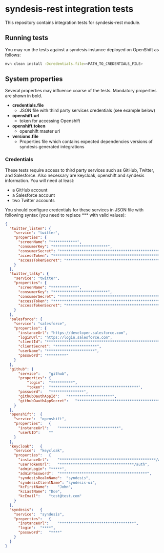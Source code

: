 # syndesis-rest integration tests

This repository contains integration tests for syndesis-rest module.

## Running tests

You may run the tests against a syndesis instance deployed on OpenShift as follows:

```bash
mvn clean install -Dcredentials.file=<PATH_TO_CREDENTIALS_FILE>
```

## System properties

Several properties may influence coarse of the tests. Mandatory properties are shown in bold.

* **credentials.file**
    * JSON file with third party services credentials (see example below)
* **openshift.url**
    * token for accessing Openshift
* **openshift.token**
    * openshift master url
* **versions.file**
    * Properties file which contains expected dependencies versions of syndesis generated integrations

### Credentials

These tests require access to third party services such as GitHub, Twitter, and Salesforce. Also necessary	are	keycloak,	openshift	and	syndesis information. You will need at least:

* a GitHub account
* a Salesforce account
* two Twitter accounts

You should configure credentials for these services in JSON file with following syntax (you need to replace *** with valid values):

```json
{
  "twitter_listen": {
    "service": "twitter",
    "properties": {
      "screenName": "************",
      "consumerKey": "*************************",
      "consumerSecret": "**************************************************",
      "accessToken": "**************************************************",
      "accessTokenSecret": "*********************************************"
    }
  },
  "twitter_talky": {
    "service": "twitter",
    "properties": {
      "screenName": "************",
      "consumerKey": "*************************",
      "consumerSecret": "**************************************************",
      "accessToken": "**************************************************",
      "accessTokenSecret": "*********************************************"
    }
  },
  "salesforce": {
    "service": "salesforce",
    "properties": {
      "instanceUrl": "https://developer.salesforce.com",
      "loginUrl": "https://login.salesforce.com",
      "clientId": "*************************************************************************************",
      "clientSecret": "*******************",
      "userName": "**********************",
      "password": "*********"
    }
  },
  "github":	{
      "service":	"github",
      "properties":	{
          "login":	"**********",
          "token":	"****************************************",
      "password":	"***************",
      "githubOauthAppId":	"********************",
      "githubOauthAppSecret":	"****************************************"
    }
  },
  "openshift":	{
    "service":	"openshift",
    "properties":	{
      "instanceUrl":	"***************************",
      "userUID":	""
    }
  },
  "keycloak":	{
    "service":	"keycloak",
    "properties":	{
      "instanceUrl":	"********************************************/auth",
      "userTokenUrl":	"**********************************/auth",
      "adminLogin":	"*****",
      "adminPassword":	"****************************************",
      "syndesisRealmName":	"syndesis",
      "syndesisClientName":	"syndesis-ui",
      "kcFirstName":	"John",
      "kcLastName":	"Doe",
      "kcEmail":	"test@test.com"
    }
  },
  "syndesis":	{
    "service":	"syndesis",
    "properties":	{
      "instanceUrl":	"**********************************",
      "login":	"****",
      "password":	"****"
    }
  }
}
```
